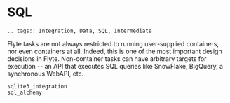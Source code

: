 # SQL

```{eval-rst}
.. tags:: Integration, Data, SQL, Intermediate
```

Flyte tasks are not always restricted to running user-supplied containers, nor even containers at all. Indeed, this is
one of the most important design decisions in Flyte. Non-container tasks can have arbitrary targets for execution --
an API that executes SQL queries like SnowFlake, BigQuery, a synchronous WebAPI, etc.

```{auto-examples-toc}
sqlite3_integration
sql_alchemy
```
